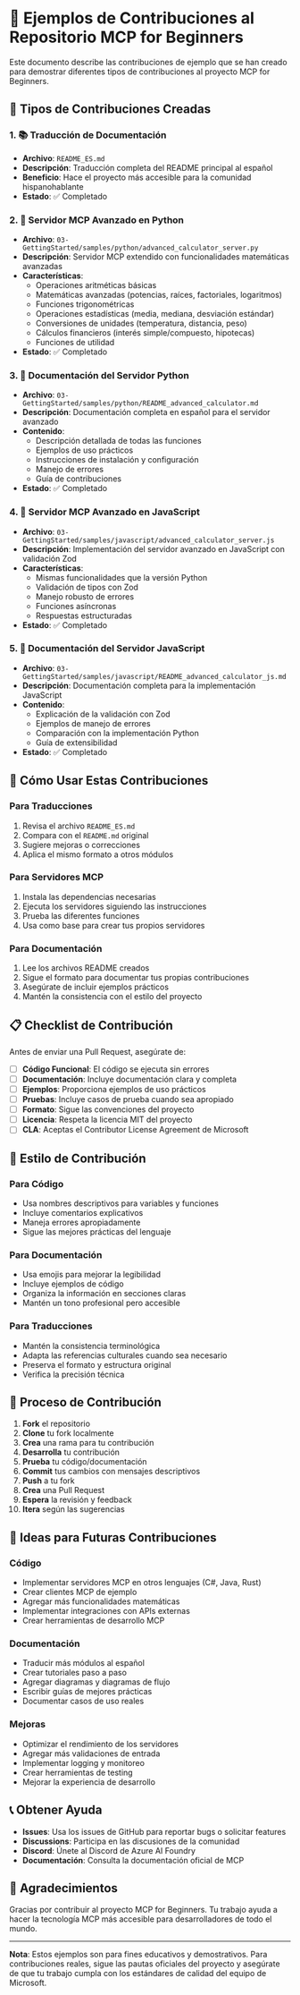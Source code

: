 # 📝 Ejemplos de Contribuciones al Repositorio MCP for Beginners

Este documento describe las contribuciones de ejemplo que se han creado para demostrar diferentes tipos de contribuciones al proyecto MCP for Beginners.

## 🎯 Tipos de Contribuciones Creadas

### 1. 📚 Traducción de Documentación
- **Archivo**: `README_ES.md`
- **Descripción**: Traducción completa del README principal al español
- **Beneficio**: Hace el proyecto más accesible para la comunidad hispanohablante
- **Estado**: ✅ Completado

### 2. 🧮 Servidor MCP Avanzado en Python
- **Archivo**: `03-GettingStarted/samples/python/advanced_calculator_server.py`
- **Descripción**: Servidor MCP extendido con funcionalidades matemáticas avanzadas
- **Características**:
  - Operaciones aritméticas básicas
  - Matemáticas avanzadas (potencias, raíces, factoriales, logaritmos)
  - Funciones trigonométricas
  - Operaciones estadísticas (media, mediana, desviación estándar)
  - Conversiones de unidades (temperatura, distancia, peso)
  - Cálculos financieros (interés simple/compuesto, hipotecas)
  - Funciones de utilidad
- **Estado**: ✅ Completado

### 3. 📖 Documentación del Servidor Python
- **Archivo**: `03-GettingStarted/samples/python/README_advanced_calculator.md`
- **Descripción**: Documentación completa en español para el servidor avanzado
- **Contenido**:
  - Descripción detallada de todas las funciones
  - Ejemplos de uso prácticos
  - Instrucciones de instalación y configuración
  - Manejo de errores
  - Guía de contribuciones
- **Estado**: ✅ Completado

### 4. 🧮 Servidor MCP Avanzado en JavaScript
- **Archivo**: `03-GettingStarted/samples/javascript/advanced_calculator_server.js`
- **Descripción**: Implementación del servidor avanzado en JavaScript con validación Zod
- **Características**:
  - Mismas funcionalidades que la versión Python
  - Validación de tipos con Zod
  - Manejo robusto de errores
  - Funciones asíncronas
  - Respuestas estructuradas
- **Estado**: ✅ Completado

### 5. 📖 Documentación del Servidor JavaScript
- **Archivo**: `03-GettingStarted/samples/javascript/README_advanced_calculator_js.md`
- **Descripción**: Documentación completa para la implementación JavaScript
- **Contenido**:
  - Explicación de la validación con Zod
  - Ejemplos de manejo de errores
  - Comparación con la implementación Python
  - Guía de extensibilidad
- **Estado**: ✅ Completado

## 🚀 Cómo Usar Estas Contribuciones

### Para Traducciones
1. Revisa el archivo `README_ES.md`
2. Compara con el `README.md` original
3. Sugiere mejoras o correcciones
4. Aplica el mismo formato a otros módulos

### Para Servidores MCP
1. Instala las dependencias necesarias
2. Ejecuta los servidores siguiendo las instrucciones
3. Prueba las diferentes funciones
4. Usa como base para crear tus propios servidores

### Para Documentación
1. Lee los archivos README creados
2. Sigue el formato para documentar tus propias contribuciones
3. Asegúrate de incluir ejemplos prácticos
4. Mantén la consistencia con el estilo del proyecto

## 📋 Checklist de Contribución

Antes de enviar una Pull Request, asegúrate de:

- [ ] **Código Funcional**: El código se ejecuta sin errores
- [ ] **Documentación**: Incluye documentación clara y completa
- [ ] **Ejemplos**: Proporciona ejemplos de uso prácticos
- [ ] **Pruebas**: Incluye casos de prueba cuando sea apropiado
- [ ] **Formato**: Sigue las convenciones del proyecto
- [ ] **Licencia**: Respeta la licencia MIT del proyecto
- [ ] **CLA**: Aceptas el Contributor License Agreement de Microsoft

## 🎨 Estilo de Contribución

### Para Código
- Usa nombres descriptivos para variables y funciones
- Incluye comentarios explicativos
- Maneja errores apropiadamente
- Sigue las mejores prácticas del lenguaje

### Para Documentación
- Usa emojis para mejorar la legibilidad
- Incluye ejemplos de código
- Organiza la información en secciones claras
- Mantén un tono profesional pero accesible

### Para Traducciones
- Mantén la consistencia terminológica
- Adapta las referencias culturales cuando sea necesario
- Preserva el formato y estructura original
- Verifica la precisión técnica

## 🔄 Proceso de Contribución

1. **Fork** el repositorio
2. **Clone** tu fork localmente
3. **Crea** una rama para tu contribución
4. **Desarrolla** tu contribución
5. **Prueba** tu código/documentación
6. **Commit** tus cambios con mensajes descriptivos
7. **Push** a tu fork
8. **Crea** una Pull Request
9. **Espera** la revisión y feedback
10. **Itera** según las sugerencias

## 🌟 Ideas para Futuras Contribuciones

### Código
- Implementar servidores MCP en otros lenguajes (C#, Java, Rust)
- Crear clientes MCP de ejemplo
- Agregar más funcionalidades matemáticas
- Implementar integraciones con APIs externas
- Crear herramientas de desarrollo MCP

### Documentación
- Traducir más módulos al español
- Crear tutoriales paso a paso
- Agregar diagramas y diagramas de flujo
- Escribir guías de mejores prácticas
- Documentar casos de uso reales

### Mejoras
- Optimizar el rendimiento de los servidores
- Agregar más validaciones de entrada
- Implementar logging y monitoreo
- Crear herramientas de testing
- Mejorar la experiencia de desarrollo

## 📞 Obtener Ayuda

- **Issues**: Usa los issues de GitHub para reportar bugs o solicitar features
- **Discussions**: Participa en las discusiones de la comunidad
- **Discord**: Únete al Discord de Azure AI Foundry
- **Documentación**: Consulta la documentación oficial de MCP

## 🙏 Agradecimientos

Gracias por contribuir al proyecto MCP for Beginners. Tu trabajo ayuda a hacer la tecnología MCP más accesible para desarrolladores de todo el mundo.

---

**Nota**: Estos ejemplos son para fines educativos y demostrativos. Para contribuciones reales, sigue las pautas oficiales del proyecto y asegúrate de que tu trabajo cumpla con los estándares de calidad del equipo de Microsoft.
